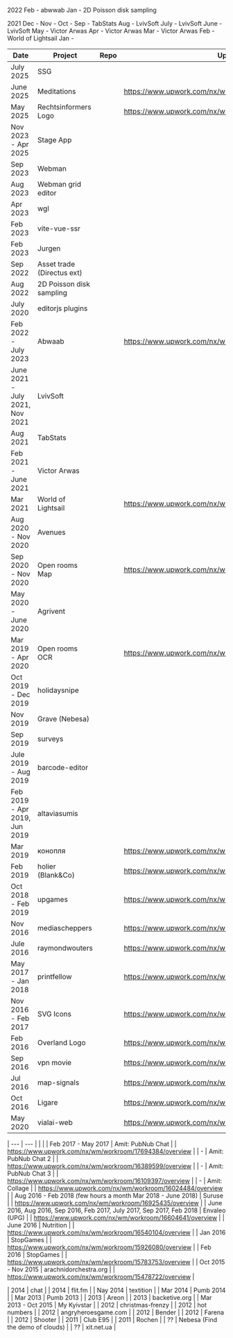 2022
Feb - abwwab
Jan - 2D Poisson disk sampling

2021
Dec -
Nov -
Oct -
Sep - TabStats
Aug - LvivSoft
July - LvivSoft
June - LvivSoft
May - Victor Arwas
Apr - Victor Arwas
Mar - Victor Arwas
Feb - World of Lightsail
Jan -




| Date                               | Project                    | Repo | Upwork                                                  |
|------------------------------------|----------------------------|------|---------------------------------------------------------|
| July 2025                          | SSG                        |      |                                                         |
| June 2025                          | Meditations                |      | https://www.upwork.com/nx/wm/workroom/41019738/overview |
| May 2025                           | Rechtsinformers Logo       |      | https://www.upwork.com/nx/wm/workroom/40978070/overview |
| Nov 2023 - Apr 2025                | Stage App                  |      |                                                         |
| Sep 2023                           | Webman                     |      |                                                         |
| Aug 2023                           | Webman grid editor         |      |                                                         |
| Apr 2023                           | wgl                        |      |                                                         |
| Feb 2023                           | vite-vue-ssr               |      |                                                         |
| Feb 2023                           | Jurgen                     |      |                                                         |
| Sep 2022                           | Asset trade (Directus ext) |      |                                                         |
| Aug 2022                           | 2D Poisson disk sampling   |      |                                                         |
| July 2020                          | editorjs plugins           |      |                                                         |
| Feb 2022 - July 2023               | Abwaab                     |      | https://www.upwork.com/nx/wm/workroom/30317942/overview |
| June 2021 - July 2021, Nov 2021    | LvivSoft                   |      |                                                         |
| Aug 2021                           | TabStats                   |      |                                                         |
| Feb 2021 - June 2021               | Victor Arwas               |      |                                                         |
| Mar 2021                           | World of Lightsail         |      | https://www.upwork.com/nx/wm/workroom/26479751/overview |
| Aug 2020 - Nov 2020                | Avenues                    |      |                                                         |
| Sep 2020 - Nov 2020                | Open rooms Map             |      | https://www.upwork.com/nx/wm/workroom/21727293/overview |
| May 2020 - June 2020               | Agrivent                   |      |                                                         |
| Mar 2019 - Apr 2020                | Open rooms OCR             |      | https://www.upwork.com/nx/wm/workroom/21697726/overview |
| Oct 2019 - Dec 2019                | holidaysnipe               |      |                                                         |
| Nov 2019                           | Grave (Nebesa)             |      |                                                         |
| Sep 2019                           | surveys                    |      |                                                         |
| Jule 2019 - Aug 2019               | barcode-editor             |      |                                                         |
| Feb 2019 - Apr 2019, Jun 2019      | altaviasumis               |      |                                                         |
| Mar 2019                           | конопля                    |      | https://www.upwork.com/nx/wm/workroom/21785439/overview |
| Feb 2019                           | holier (Blank&Co)          |      | https://www.upwork.com/nx/wm/workroom/21581187/overview |
| Oct 2018 - Feb 2019                | upgames                    |      | https://www.upwork.com/nx/wm/workroom/20990946/overview |
| Nov 2016                           | mediascheppers             |      | https://www.upwork.com/nx/wm/workroom/17158889/overview |
| Jule 2016                          | raymondwouters             |      | https://www.upwork.com/nx/wm/workroom/16697545/overview |
| May 2017 - Jan 2018                | printfellow                |      | https://www.upwork.com/nx/wm/workroom/18108596/overview |
| Nov 2016 - Feb 2017                | SVG Icons                  |      | https://www.upwork.com/nx/wm/workroom/17270559/overview |
| Feb 2016                           | Overland Logo              |      | https://www.upwork.com/nx/wm/workroom/15990256/overview |
| Sep 2016                           | vpn movie                  |      | https://www.upwork.com/nx/wm/workroom/16812799/overview |
| Jul 2016                           | map-signals                |      | https://www.upwork.com/nx/wm/workroom/16619781/overview |
| Oct 2016                           | Ligare                     |      | https://www.upwork.com/nx/wm/workroom/17094278/overview |
| May 2020                           | vialai-web                 |      | https://www.upwork.com/nx/wm/workroom/24218440/overview |


| ---                                                                    | ---                        |      |                                                         |
| Feb 2017 - May 2017                                                    | Amit: PubNub Chat          |      | https://www.upwork.com/nx/wm/workroom/17694384/overview |
| -                                                                      | Amit: PubNub Chat 2        |      | https://www.upwork.com/nx/wm/workroom/16389599/overview |
| -                                                                      | Amit: PubNub Chat 3        |      | https://www.upwork.com/nx/wm/workroom/16109397/overview |
| -                                                                      | Amit: Collage              |      | https://www.upwork.com/nx/wm/workroom/16024484/overview |
| Aug 2016 - Feb 2018 (few hours a month Mar 2018 - June 2018)           | Suruse                     |      | https://www.upwork.com/nx/wm/workroom/16925435/overview |
| June 2016, Aug 2016, Sep 2016, Feb 2017, July 2017, Sep 2017, Feb 2018 | Envaleo (UPG)              |      | https://www.upwork.com/nx/wm/workroom/16604641/overview |
| June 2016                                                              | Nutrition                  |      | https://www.upwork.com/nx/wm/workroom/16540104/overview |
| Jan 2016                                                               | StopGames                  |      | https://www.upwork.com/nx/wm/workroom/15926080/overview |
| Feb 2016                                                               | StopGames                  |      | https://www.upwork.com/nx/wm/workroom/15783753/overview |
| Oct 2015 - Nov 2015                                                    | arachnidorchestra.org      |      | https://www.upwork.com/nx/wm/workroom/15478722/overview |



| 2014                                                                   | chat                    |
| 2014                                                                   | flit.fm                 |
| Nay 2014                                                               | textition               |
| Mar 2014                                                               | Pumb 2014               |
| Mar 2013                                                               | Pumb 2013               |
| 2013                                                                   | Areon                   |
| 2013                                                                   | backetive.org           |
| Mar 2013 - Oct 2015                                                    | My Kyivstar             |
| 2012                                                                   | christmas-frenzy        |
| 2012                                                                   | hot numbers             |
| 2012                                                                   | angryheroesgame.com     |
| 2012                                                                   | Bender                  |
| 2012                                                                   | Farena                  |
| 2012                                                                   | Shooter                 |
| 2011                                                                   | Club E95                |
| 2011                                                                   | Rochen                  |
| ??                                                                   | Nebesa (Find the demo of clouds)                  |
| ??                                                                   | xit.net.ua                  |


